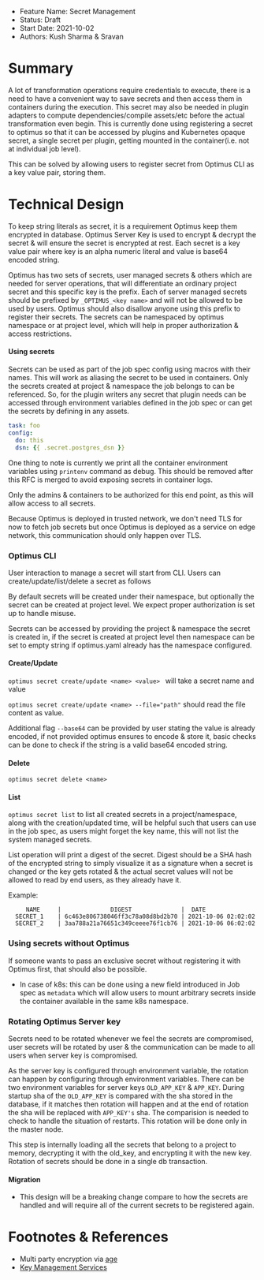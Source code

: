 - Feature Name: Secret Management
- Status: Draft
- Start Date: 2021-10-02
- Authors: Kush Sharma & Sravan 

# Summary

A lot of transformation operations require credentials to execute, there is a need to have a convenient way to save secrets and then access them in containers during the execution. This secret may also be needed in plugin adapters to compute dependencies/compile assets/etc before the actual transformation even begin. This is currently done using registering a secret to optimus so that it can be accessed by plugins and Kubernetes opaque secret, a single secret per plugin, getting mounted in the container(i.e. not at individual job level).

This can be solved by allowing users to register secret from Optimus CLI as a key value pair, storing them.

# Technical Design

To keep string literals as secret, it is a requirement Optimus keep them encrypted in database. Optimus Server Key is used to encrypt & decrypt the secret & will ensure the secret is encrypted at rest. Each secret is a key value pair where key is an alpha numeric literal and value is base64 encoded string. 

Optimus has two sets of secrets, user managed secrets & others which are needed for server operations, that will differentiate an ordinary project secret and this specific key is the prefix. Each of server managed secrets should be prefixed by `_OPTIMUS_<key name>` and will not be allowed to be used by users. Optimus should also disallow anyone using this prefix to register their secrets. The secrets can be namespaced by optimus namespace or at project level, which will help in proper authorization & access restrictions.

#### Using secrets

Secrets can be used as part of the job spec config using macros with their names. This will work as aliasing the secret to be used in containers. Only the secrets created at project & namespace the job belongs to can be referenced. So, for the plugin writers any secret that plugin needs can be accessed through environment variables defined in the job spec or can get the secrets by defining in any assets.

```yaml
task: foo
config:
  do: this
  dsn: {{ .secret.postgres_dsn }}
```

One thing to note is currently we print all the container environment variables using `printenv` command as debug. This should be removed after this RFC is merged to avoid exposing secrets in container logs.

Only the admins & containers to be authorized for this end point, as this will allow access to all secrets.

Because Optimus is deployed in trusted network, we don't need TLS for now to fetch job secrets but once Optimus is deployed as a service on edge network, this communication should only happen over TLS. 

### Optimus CLI

User interaction to manage a secret will start from CLI. Users can create/update/list/delete a secret as follows

By default secrets will be created under their namespace, but optionally the secret can be created at project level. We expect proper authorization is set up to handle misuse.

Secrets can be accessed by providing the project & namespace the secret is created in, if the secret is created at project level then namespace can be set to empty string if optimus.yaml already has the namespace configured.

#### Create/Update

`optimus secret create/update <name> <value> ` will take a secret name and value

`optimus secret create/update <name> --file="path"` should read the file content as value. 

Additional flag `--base64` can  be provided by user stating the value is already encoded, if not provided optimus ensures to encode & store it, basic checks can be done to check if the string is a valid base64 encoded string.

#### Delete

`optimus secret delete <name>` 

#### List

`optimus secret list` to list all created secrets in a project/namespace, along with the creation/updated time, will be helpful such that users can use in the job spec, as users might forget the key name, this will not list the system managed secrets.

List operation will print a digest of the secret. Digest should be a SHA hash of the encrypted string to simply visualize it as a signature when a secret is changed or the key gets rotated & the actual secret values will not be allowed to read by end users, as they already have it.

 Example:

```
     NAME     |              DIGEST              |  DATE
  SECRET_1    | 6c463e806738046ff3c78a08d8bd2b70 | 2021-10-06 02:02:02
  SECRET_2    | 3aa788a21a76651c349ceeee76f1cb76 | 2021-10-06 06:02:02
```

### Using secrets without Optimus

If someone wants to pass an exclusive secret without registering it with Optimus first, that should also be possible. 

- In case of k8s: this can be done using a new field introduced in Job spec as `metadata` which will allow users to mount arbitrary secrets inside the container available in the same k8s namespace.

### Rotating Optimus Server key

Secrets need to be rotated whenever we feel the secrets are compromised, user secrets will be rotated by user & the communication can be made to all users when server key is compromised. 

As the server key is configured through environment variable, the rotation can happen by configuring through environment variables. There can be two environment variables for server keys `OLD_APP_KEY` & `APP_KEY`. During startup sha of the `OLD_APP_KEY` is compared with the sha stored in the database, if it matches then rotation will happen and at the end of rotation the sha will be replaced with  `APP_KEY's` sha. The comparision is needed to check to handle the situation of restarts. This rotation will be done only in the master node.

This step is internally loading all the secrets that belong to a project to memory, decrypting it with the old_key, and encrypting it with the new key. Rotation of secrets should be done in a single db transaction.

#### Migration

- This design will be a breaking change compare to how the secrets are handled and will require all of the current secrets to be registered again.

# Footnotes & References

- Multi party encryption via [age](https://github.com/FiloSottile/age)
- [Key Management Services ](https://gocloud.dev/howto/secrets/)

